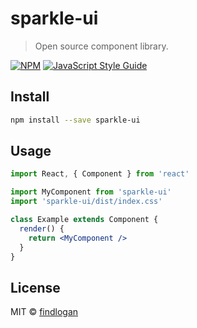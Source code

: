 # sparkle-ui

> Open source component library.

[![NPM](https://img.shields.io/npm/v/sparkle-ui.svg)](https://www.npmjs.com/package/sparkle-ui) [![JavaScript Style Guide](https://img.shields.io/badge/code_style-standard-brightgreen.svg)](https://standardjs.com)

## Install

```bash
npm install --save sparkle-ui
```

## Usage

```jsx
import React, { Component } from 'react'

import MyComponent from 'sparkle-ui'
import 'sparkle-ui/dist/index.css'

class Example extends Component {
  render() {
    return <MyComponent />
  }
}
```

## License

MIT © [findlogan](https://github.com/findlogan)
